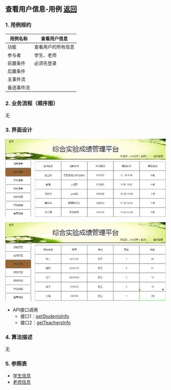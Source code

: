 ## 查看用户信息-用例 [返回](../README.md)

### 1. 用例规约

用例名称 | 查看用户信息
---|---
功能 | 查看用户的所有信息
参与者 | 学生、老师
前置条件 | 必须先登录
后置条件 | 
主事件流 | 
备选事件流 | 

### 2. 业务流程（顺序图）
无

### 3. 界面设计

![老师信息界面](../ui/老师信息界面.png)

![学生信息界面](../\ui\学生信息界面.png)

- API接口调用
    - 接口1：[getStudentsInfo](../接口/getStudentInfo.md)
    - 接口2：[getTeachersInfo](../接口/getTeacherInfo.md)

### 4. 算法描述
无


### 5. 参照表
- [学生信息](../数据库设计.md)
- [老师信息](../数据库设计.md)
